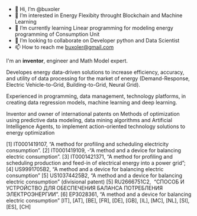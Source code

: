 - 👋 Hi, I’m @buxoler
- 👀 I’m interested in Energy Flexibity throught Blockchain and Machine Learning
- 🌱 I’m currently learning Linear programming for modeling energy programming of Consumption Unit
- 💞️ I’m looking to collaborate on Developer python and Data Scientist
- 📫 How to reach me buxoler@gmail.com

<!---
Buxoler/Buxoler is a ✨ special ✨ repository because its `README.md` (this file) appears on your GitHub profile.
You can click the Preview link to take a look at your changes.
--->
I'm an **inventor**, engineer and Math Model expert.

Developes energy data-driven solutions to increase efficiency, accuracy, and utility of data processing for the market of energy (Demand-Response, Electric Vehicle-to-Grid, Building-to-Grid, Neural Grid).

Experienced in programming, data management, technology platforms, in creating data regression models, machine learning and deep learning.

Inventor and owner of international patents on Methods of optimization using predictive data modeling, data mining algorithms and Artificial Intelligence Agents, to implement action-oriented technology solutions to energy optimization

[1] IT0001419107, “A method for profiling and scheduling electricity consumption”.
[2] IT0001419109, -“A method and a device for balancing electric consumption”.
[3] IT0001421371, “A method for profiling and scheduling production and feed-in of electrical energy into a power grid”;
[4] US9991705B2, “A method and a device for balancing electric consumption”
[5] US10374425B2, “A method and a device for balancing electric consumption” (divisional patent)
[5] RU2666751C2,  “СПОСОБ И УСТРОЙСТВО ДЛЯ ОБЕСПЕЧЕНИЯ БАЛАНСА ПОТРЕБЛЕНИЯ ЭЛЕКТРОЭНЕРГИИ”.
[6] EP3028361, “A method and a device for balancing electric consumption” [IT], [AT], [BE], [FR], [DE], [GB], [IL], [MC], [NL], [SI], [ES], [CH]
